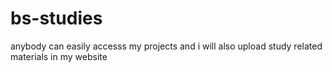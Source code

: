 # bs-studies
anybody can easily accesss my projects and i will also upload study related materials in my website 
